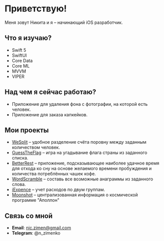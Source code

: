 # Приветствую!

Меня зовут Никита и я – начинающий iOS разработчик. 

## Что я изучаю?
* Swift 5
* SwiftUI
* Core Data
* Core ML 
* MVVM
* VIPER

## Над чем я сейчас работаю?
* Приложение для удаления фона с фотографии, на которой есть человек. 
* Приложение для заказа капкейков. 

## Мои проекты

* [WeSplit](https://github.com/nzmnk/WeSplit) – удобное разделение счёта поровну между заданным количеством человек. 
* [GuessTheFlag](https://github.com/nzmnk/GuessTheFlag) – игра на угадывание флага страны из заданного списка. 
* [BetterRest](https://github.com/nzmnk/BetterRest) – приложение, подсказывающее наиболее удачное время для отхода ко сну на основе желаемого времени пробуждения и количества потреблённых чашек кофе.
* [WordScramble](https://github.com/nzmnk/WordScramble) – составь все возможные анаграммы из заданного слова. 
* [iExpence](https://github.com/nzmnk/iExpence) – учет расходов по двум группам. 
* [Moonshot](https://github.com/nzmnk/Moonshot) – централизованная информация о космической программе "Аполлон"

## Связь со мной
* **Email**: nic.zimen@gmail.com
* **Telegram**: @n_zimenko
